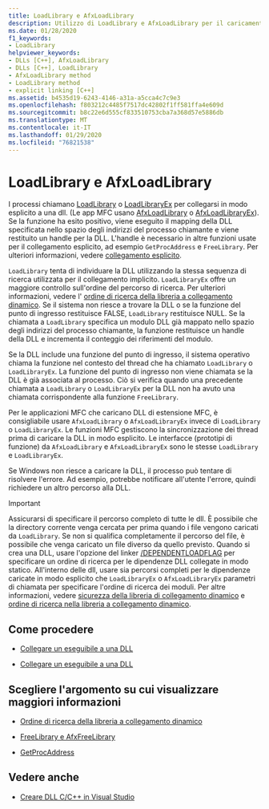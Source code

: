 ```yaml
---
title: LoadLibrary e AfxLoadLibrary
description: Utilizzo di LoadLibrary e AfxLoadLibrary per il caricamento esplicito di dll in MSVC.
ms.date: 01/28/2020
f1_keywords:
- LoadLibrary
helpviewer_keywords:
- DLLs [C++], AfxLoadLibrary
- DLLs [C++], LoadLibrary
- AfxLoadLibrary method
- LoadLibrary method
- explicit linking [C++]
ms.assetid: b4535d19-6243-4146-a31a-a5cca4c7c9e3
ms.openlocfilehash: f803212c4485f7517dc42802f1ff581ffa4e609d
ms.sourcegitcommit: b8c22e6d555cf833510753cba7a368d57e5886db
ms.translationtype: MT
ms.contentlocale: it-IT
ms.lasthandoff: 01/29/2020
ms.locfileid: "76821538"
---
```

# <a name="loadlibrary-and-afxloadlibrary"></a>LoadLibrary e AfxLoadLibrary

I processi chiamano [LoadLibrary](/windows/win32/api/libloaderapi/nf-libloaderapi-loadlibraryw) o [LoadLibraryEx](/windows/win32/api/libloaderapi/nf-libloaderapi-loadlibraryexw) per collegarsi in modo esplicito a una dll. (Le app MFC usano [AfxLoadLibrary](../mfc/reference/application-information-and-management.md#afxloadlibrary) o [AfxLoadLibraryEx](../mfc/reference/application-information-and-management.md#afxloadlibraryex)). Se la funzione ha esito positivo, viene eseguito il mapping della DLL specificata nello spazio degli indirizzi del processo chiamante e viene restituito un handle per la DLL. L'handle è necessario in altre funzioni usate per il collegamento esplicito, ad esempio `GetProcAddress` e `FreeLibrary`. Per ulteriori informazioni, vedere [collegamento esplicito](linking-an-executable-to-a-dll.md#linking-explicitly).

`LoadLibrary` tenta di individuare la DLL utilizzando la stessa sequenza di ricerca utilizzata per il collegamento implicito. `LoadLibraryEx` offre un maggiore controllo sull'ordine del percorso di ricerca. Per ulteriori informazioni, vedere l' [ordine di ricerca della libreria a collegamento dinamico](/windows/win32/dlls/dynamic-link-library-search-order). Se il sistema non riesce a trovare la DLL o se la funzione del punto di ingresso restituisce FALSE, `LoadLibrary` restituisce NULL. Se la chiamata a `LoadLibrary` specifica un modulo DLL già mappato nello spazio degli indirizzi del processo chiamante, la funzione restituisce un handle della DLL e incrementa il conteggio dei riferimenti del modulo.

Se la DLL include una funzione del punto di ingresso, il sistema operativo chiama la funzione nel contesto del thread che ha chiamato `LoadLibrary` o `LoadLibraryEx`. La funzione del punto di ingresso non viene chiamata se la DLL è già associata al processo. Ciò si verifica quando una precedente chiamata a `LoadLibrary` o `LoadLibraryEx` per la DLL non ha avuto una chiamata corrispondente alla funzione `FreeLibrary`.

Per le applicazioni MFC che caricano DLL di estensione MFC, è consigliabile usare `AfxLoadLibrary` o `AfxLoadLibraryEx` invece di `LoadLibrary` o `LoadLibraryEx`. Le funzioni MFC gestiscono la sincronizzazione dei thread prima di caricare la DLL in modo esplicito. Le interfacce (prototipi di funzione) da `AfxLoadLibrary` e `AfxLoadLibraryEx` sono le stesse `LoadLibrary` e `LoadLibraryEx`.

Se Windows non riesce a caricare la DLL, il processo può tentare di risolvere l'errore. Ad esempio, potrebbe notificare all'utente l'errore, quindi richiedere un altro percorso alla DLL.

> [!IMPORTANT]
> Assicurarsi di specificare il percorso completo di tutte le dll. È possibile che la directory corrente venga cercata per prima quando i file vengono caricati da `LoadLibrary`. Se non si qualifica completamente il percorso del file, è possibile che venga caricato un file diverso da quello previsto. Quando si crea una DLL, usare l'opzione del linker [/DEPENDENTLOADFLAG](reference/dependentloadflag.md) per specificare un ordine di ricerca per le dipendenze DLL collegate in modo statico. All'interno delle dll, usare sia percorsi completi per le dipendenze caricate in modo esplicito che `LoadLibraryEx` o `AfxLoadLibraryEx` parametri di chiamata per specificare l'ordine di ricerca dei moduli. Per altre informazioni, vedere [sicurezza della libreria di collegamento dinamico](/windows/win32/dlls/dynamic-link-library-security) e [ordine di ricerca nella libreria a collegamento dinamico](/windows/win32/dlls/dynamic-link-library-search-order).

## <a name="what-do-you-want-to-do"></a>Come procedere

- [Collegare un eseguibile a una DLL](linking-an-executable-to-a-dll.md#linking-implicitly)

- [Collegare un eseguibile a una DLL](linking-an-executable-to-a-dll.md#determining-which-linking-method-to-use)

## <a name="what-do-you-want-to-know-more-about"></a>Scegliere l'argomento su cui visualizzare maggiori informazioni

- [Ordine di ricerca della libreria a collegamento dinamico](/windows/win32/Dlls/dynamic-link-library-search-order)

- [FreeLibrary e AfxFreeLibrary](freelibrary-and-afxfreelibrary.md)

- [GetProcAddress](getprocaddress.md)

## <a name="see-also"></a>Vedere anche

- [Creare DLL C/C++ in Visual Studio](dlls-in-visual-cpp.md)
